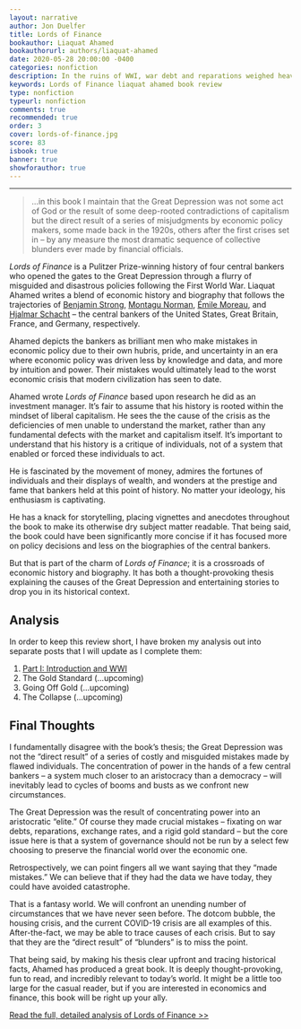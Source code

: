 ```yaml
---
layout: narrative
author: Jon Duelfer
title: Lords of Finance
bookauthor: Liaquat Ahamed
bookauthorurl: authors/liaquat-ahamed
date: 2020-05-28 20:00:00 -0400
categories: nonfiction
description: In the ruins of WWI, war debt and reparations weighed heavily on European countries. The central bankers of Britain, France, and Germany had to come together alongisde the United States – now a first-class economic power – to rebuild the global economy. Their mistakes would soon drive the world to the Great Depression.
keywords: Lords of Finance liaquat ahamed book review
type: nonfiction
typeurl: nonfiction
comments: true
recommended: true
order: 3
cover: lords-of-finance.jpg
score: 83
isbook: true
banner: true
showforauthor: true
---
```

<hr/>

> …in this book I maintain that the Great Depression was not some act of God or the result of some deep-rooted contradictions of capitalism but the direct result of a series of misjudgments by economic policy makers, some made back in the 1920s, others after the first crises set in – by any measure the most dramatic sequence of collective blunders ever made by financial officials.

_Lords of Finance_ is a Pulitzer Prize-winning history of four central bankers who opened the gates to the Great Depression through a flurry of misguided and disastrous policies following the First World War. Liaquat Ahamed writes a blend of economic history and biography that follows the trajectories of [Benjamin Strong](https://en.wikipedia.org/wiki/Benjamin_Strong_Jr.), [Montagu Norman](https://en.wikipedia.org/wiki/Montagu_Norman,_1st_Baron_Norman), [Émile Moreau](https://en.wikipedia.org/wiki/%C3%89mile_Moreau_(banker)), and [Hjalmar Schacht](https://en.wikipedia.org/wiki/Hjalmar_Schacht) – the central bankers of the United States, Great Britain, France, and Germany, respectively.

Ahamed depicts the bankers as brilliant men who make mistakes in economic policy due to their own hubris, pride, and uncertainty in an era where economic policy was driven less by knowledge and data, and more by intuition and power. Their mistakes would ultimately lead to the worst economic crisis that modern civilization has seen to date.

Ahamed wrote _Lords of Finance_ based upon research he did as an investment manager. It’s fair to assume that his history is rooted within the mindset of liberal capitalism. He sees the the cause of the crisis as the deficiencies of men unable to understand the market, rather than any fundamental defects with the market and capitalism itself. It’s important to understand that his history is a critique of individuals, not of a system that enabled or forced these individuals to act.

He is fascinated by the movement of money, admires the fortunes of individuals and their displays of wealth, and wonders at the prestige and fame that bankers held at this point of history. No matter your ideology, his enthusiasm is captivating.

He has a knack for storytelling, placing vignettes and anecdotes throughout the book to make its otherwise dry subject matter readable. That being said, the book could have been significantly more concise if it has focused more on policy decisions and less on the biographies of the central bankers.

But that is part of the charm of _Lords of Finance_; it is a crossroads of economic history and biography. It has both a thought-provoking thesis explaining the causes of the Great Depression and entertaining stories to drop you in its historical context.

<h2><strong>Analysis</strong></h2>
In order to keep this review short, I have broken my analysis out into separate posts that I will update as I complete them:

1. [Part I: Introduction and WWI](/texts/2020-05-30-lords-of-finance-analysis-part-one/)
2. The Gold Standard (...upcoming)
3. Going Off Gold (...upcoming)
4. The Collapse (...upcoming)

<h2><strong>Final Thoughts</strong></h2>
I fundamentally disagree with the book’s thesis; the Great Depression was not the “direct result” of a series of costly and misguided mistakes made by flawed individuals. The concentration of power in the hands of a few central bankers – a system much closer to an aristocracy than a democracy – will inevitably lead to cycles of booms and busts as we confront new circumstances.

The Great Depression was the result of concentrating power into an aristocratic “elite.” Of course they made crucial mistakes – fixating on war debts, reparations, exchange rates, and a rigid gold standard – but the core issue here is that a system of governance should not be run by a select few choosing to preserve the financial world over the economic one.

Retrospectively, we can point fingers all we want saying that they “made mistakes.” We can believe that if they had the data we have today, they could have avoided catastrophe.

That is a fantasy world. We will confront an unending number of circumstances that we have never seen before. The dotcom bubble, the housing crisis, and the current COVID-19 crisis are all examples of this. After-the-fact, we may be able to trace causes of each crisis. But to say that they are the “direct result” of “blunders” is to miss the point.

That being said, by making his thesis clear upfront and tracing historical facts, Ahamed has produced a great book. It is deeply thought-provoking, fun to read, and incredibly relevant to today’s world. It might be a little too large for the casual reader, but if you are interested in economics and finance, this book will be right up your ally.

[Read the full, detailed analysis of Lords of Finance >>](/texts/2020-05-30-lords-of-finance-analysis-part-one/)

